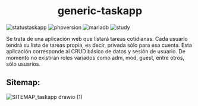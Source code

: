 <center> <h1>generic-taskapp</h1> </center>

![statustaskapp](https://img.shields.io/badge/taskapp-developing-yellow) ![phpversion](https://img.shields.io/badge/PHP-8.1.2-informational) ![mariadb](https://img.shields.io/badge/MySQL-10.4.22-informational) ![study](https://img.shields.io/badge/college%20project-blueviolet)

Se trata de una aplicación web que listará tareas cotidianas. Cada usuario tendrá su lista de tareas propia, es decir, privada sólo para esa cuenta. Esta aplicación corresponde al CRUD básico de datos y sesión de usuario. De momento no existirán roles variados como adm, mod, guest, entre otros, sólo usuarios.

## Sitemap:

![SITEMAP_taskapp drawio (1)](https://user-images.githubusercontent.com/63030605/169191358-960046bf-9ecf-47c7-9eae-ae97b2bd1355.svg)
